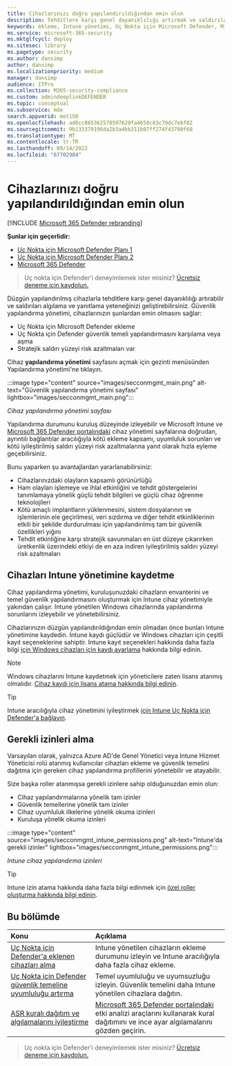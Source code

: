 ```yaml
---
title: Cihazlarınızı doğru yapılandırıldığından emin olun
description: Tehditlere karşı genel dayanıklılığı artırmak ve saldırıları algılama ve yanıtlama yeteneğinizi geliştirmek için cihazları düzgün bir şekilde yapılandırın.
keywords: ekleme, Intune yönetimi, Uç Nokta için Microsoft Defender, Microsoft Defender, Windows Defender, saldırı yüzeyini azaltma, ASR, güvenlik temeli
ms.service: microsoft-365-security
ms.mktglfcycl: deploy
ms.sitesec: library
ms.pagetype: security
ms.author: dansimp
author: dansimp
ms.localizationpriority: medium
manager: dansimp
audience: ITPro
ms.collection: M365-security-compliance
ms.custom: admindeeplinkDEFENDER
ms.topic: conceptual
ms.subservice: mde
search.appverid: met150
ms.openlocfilehash: ad0cc865362578597620fa4658c83c79dc7ebf02
ms.sourcegitcommit: 9b133379196da2b3a4bb311b07ff274f43780f68
ms.translationtype: MT
ms.contentlocale: tr-TR
ms.lasthandoff: 09/14/2022
ms.locfileid: "67702984"
---
```

# <a name="ensure-your-devices-are-configured-properly"></a>Cihazlarınızı doğru yapılandırıldığından emin olun

[!INCLUDE [Microsoft 365 Defender rebranding](../../includes/microsoft-defender.md)]

**Şunlar için geçerlidir:**
- [Uç Nokta için Microsoft Defender Planı 1](https://go.microsoft.com/fwlink/p/?linkid=2154037)
- [Uç Nokta için Microsoft Defender Planı 2](https://go.microsoft.com/fwlink/p/?linkid=2154037)
- [Microsoft 365 Defender](https://go.microsoft.com/fwlink/?linkid=2118804)

> Uç nokta için Defender'i deneyimlemek ister misiniz? [Ücretsiz deneme için kaydolun.](https://signup.microsoft.com/create-account/signup?products=7f379fee-c4f9-4278-b0a1-e4c8c2fcdf7e&ru=https://aka.ms/MDEp2OpenTrial?ocid=docs-wdatp-onboardconfigure-abovefoldlink)

Düzgün yapılandırılmış cihazlarla tehditlere karşı genel dayanıklılığı artırabilir ve saldırıları algılama ve yanıtlama yeteneğinizi geliştirebilirsiniz. Güvenlik yapılandırma yönetimi, cihazlarınızın şunlardan emin olmasını sağlar:

- Uç Nokta için Microsoft Defender ekleme
- Uç Nokta için Defender güvenlik temeli yapılandırmasını karşılama veya aşma
- Stratejik saldırı yüzeyi risk azaltmaları var

Cihaz **yapılandırma yönetimi** sayfasını açmak için gezinti menüsünden Yapılandırma yönetimi'ne tıklayın.

:::image type="content" source="images/secconmgmt_main.png" alt-text="Güvenlik yapılandırma yönetimi sayfası" lightbox="images/secconmgmt_main.png":::

*Cihaz yapılandırma yönetimi sayfası*

Yapılandırma durumunu kuruluş düzeyinde izleyebilir ve Microsoft Intune ve <a href="https://go.microsoft.com/fwlink/p/?linkid=2077139" target="_blank">Microsoft 365 Defender portalındaki</a> cihaz yönetimi sayfalarına doğrudan, ayrıntılı bağlantılar aracılığıyla kötü ekleme kapsamı, uyumluluk sorunları ve kötü iyileştirilmiş saldırı yüzeyi risk azaltmalarına yanıt olarak hızla eyleme geçebilirsiniz.

Bunu yaparken şu avantajlardan yararlanabilirsiniz:

- Cihazlarınızdaki olayların kapsamlı görünürlüğü
- Ham olayları işlemeye ve ihlal etkinliğini ve tehdit göstergelerini tanımlamaya yönelik güçlü tehdit bilgileri ve güçlü cihaz öğrenme teknolojileri
- Kötü amaçlı implantların yüklenmesini, sistem dosyalarının ve işlemlerinin ele geçirilmesi, veri sızdırma ve diğer tehdit etkinliklerinin etkili bir şekilde durdurulması için yapılandırılmış tam bir güvenlik özellikleri yığını
- Tehdit etkinliğine karşı stratejik savunmaları en üst düzeye çıkarırken üretkenlik üzerindeki etkiyi de en aza indiren iyileştirilmiş saldırı yüzeyi risk azaltmaları

## <a name="enroll-devices-to-intune-management"></a>Cihazları Intune yönetimine kaydetme

Cihaz yapılandırma yönetimi, kuruluşunuzdaki cihazların envanterini ve temel güvenlik yapılandırmasını oluşturmak için Intune cihaz yönetimiyle yakından çalışır. Intune yönetilen Windows cihazlarında yapılandırma sorunlarını izleyebilir ve yönetebilirsiniz.

Cihazlarınızın düzgün yapılandırıldığından emin olmadan önce bunları Intune yönetimine kaydedin. Intune kaydı güçlüdür ve Windows cihazları için çeşitli kayıt seçeneklerine sahiptir. Intune kayıt seçenekleri hakkında daha fazla bilgi [için Windows cihazları için kaydı ayarlama](/intune/windows-enroll) hakkında bilgi edinin.

> [!NOTE]
> Windows cihazlarını Intune kaydetmek için yöneticilere zaten lisans atanmış olmalıdır. [Cihaz kaydı için lisans atama hakkında bilgi edinin](/intune/licenses-assign).

> [!TIP]
> Intune aracılığıyla cihaz yönetimini iyileştirmek [için Intune Uç Nokta için Defender'a bağlayın](/intune/advanced-threat-protection#enable-windows-defender-atp-in-intune).

## <a name="obtain-required-permissions"></a>Gerekli izinleri alma

Varsayılan olarak, yalnızca Azure AD'de Genel Yönetici veya Intune Hizmet Yöneticisi rolü atanmış kullanıcılar cihazları ekleme ve güvenlik temelini dağıtma için gereken cihaz yapılandırma profillerini yönetebilir ve atayabilir.

Size başka roller atanmışsa gerekli izinlere sahip olduğunuzdan emin olun:

- Cihaz yapılandırmalarına yönelik tam izinler
- Güvenlik temellerine yönelik tam izinler
- Cihaz uyumluluk ilkelerine yönelik okuma izinleri
- Kuruluşa yönelik okuma izinleri

:::image type="content" source="images/secconmgmt_intune_permissions.png" alt-text="Intune'da gerekli izinler" lightbox="images/secconmgmt_intune_permissions.png":::

*Intune cihaz yapılandırma izinleri*

> [!TIP]
> Intune izin atama hakkında daha fazla bilgi edinmek için [özel roller oluşturma hakkında bilgi edinin](/intune/create-custom-role#to-create-a-custom-role).

## <a name="in-this-section"></a>Bu bölümde

Konu|Açıklama
:---|:---
[Uç Nokta için Defender'a eklenen cihazları alma](configure-machines-onboarding.md)|Intune yönetilen cihazların ekleme durumunu izleyin ve Intune aracılığıyla daha fazla cihaz ekleme. 
[Uç Nokta için Defender güvenlik temeline uyumluluğu artırma](configure-machines-security-baseline.md)|Temel uyumluluğu ve uyumsuzluğu izleyin. Güvenlik temelini daha Intune yönetilen cihazlara dağıtın.
[ASR kuralı dağıtım ve algılamalarını iyileştirme](configure-machines-asr.md)|<a href="https://go.microsoft.com/fwlink/p/?linkid=2077139" target="_blank">Microsoft 365 Defender portalındaki</a> etki analizi araçlarını kullanarak kural dağıtımını ve ince ayar algılamalarını gözden geçirin.

> Uç nokta için Defender'i deneyimlemek ister misiniz? [Ücretsiz deneme için kaydolun.](https://signup.microsoft.com/create-account/signup?products=7f379fee-c4f9-4278-b0a1-e4c8c2fcdf7e&ru=https://aka.ms/MDEp2OpenTrial?ocid=docs-wdatp-onboardconfigure-belowfoldlink)
